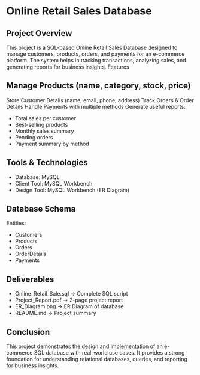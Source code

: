 # Online Retail Sales Database
## Project Overview
This project is a SQL-based Online Retail Sales Database designed to manage customers, products, orders, and payments for an e-commerce platform.
The system helps in tracking transactions, analyzing sales, and generating reports for business insights.
Features

## Manage Products (name, category, stock, price)
Store Customer Details (name, email, phone, address)
Track Orders & Order Details
Handle Payments with multiple methods
Generate useful reports:
- Total sales per customer
- Best-selling products
- Monthly sales summary
- Pending orders
- Payment summary by method

## Tools & Technologies
- Database: MySQL
- Client Tool: MySQL Workbench
- Design Tool: MySQL Workbench (ER Diagram)

## Database Schema
Entities:
- Customers
- Products
- Orders
- OrderDetails
- Payments

## Deliverables
- Online_Retail_Sale.sql → Complete SQL script
- Project_Report.pdf → 2-page project report
- ER_Diagram.png → ER Diagram of database
- README.md → Project summary

## Conclusion
This project demonstrates the design and implementation of an e-commerce SQL database with real-world use cases. 
It provides a strong foundation for understanding relational databases, queries, and reporting for business insights.
